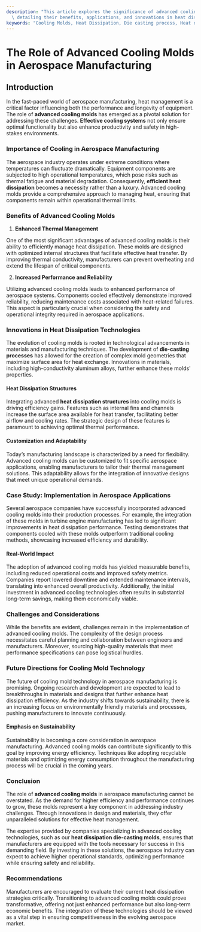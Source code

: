```yaml
---
description: "This article explores the significance of advanced cooling molds in aerospace manufacturing,\
  \ detailing their benefits, applications, and innovations in heat dissipation technologies."
keywords: "Cooling Molds, Heat Dissipation, Die casting process, Heat dissipation efficiency"
---
```

# The Role of Advanced Cooling Molds in Aerospace Manufacturing

## Introduction

In the fast-paced world of aerospace manufacturing, heat management is a critical factor influencing both the performance and longevity of equipment. The role of **advanced cooling molds** has emerged as a pivotal solution for addressing these challenges. **Effective cooling systems** not only ensure optimal functionality but also enhance productivity and safety in high-stakes environments.

### Importance of Cooling in Aerospace Manufacturing

The aerospace industry operates under extreme conditions where temperatures can fluctuate dramatically. Equipment components are subjected to high operational temperatures, which pose risks such as thermal fatigue and material degradation. Consequently, **efficient heat dissipation** becomes a necessity rather than a luxury. Advanced cooling molds provide a comprehensive approach to managing heat, ensuring that components remain within operational thermal limits.

### Benefits of Advanced Cooling Molds 

1. **Enhanced Thermal Management**

One of the most significant advantages of advanced cooling molds is their ability to efficiently manage heat dissipation. These molds are designed with optimized internal structures that facilitate effective heat transfer. By improving thermal conductivity, manufacturers can prevent overheating and extend the lifespan of critical components. 

2. **Increased Performance and Reliability** 

Utilizing advanced cooling molds leads to enhanced performance of aerospace systems. Components cooled effectively demonstrate improved reliability, reducing maintenance costs associated with heat-related failures. This aspect is particularly crucial when considering the safety and operational integrity required in aerospace applications.

### Innovations in Heat Dissipation Technologies

The evolution of cooling molds is rooted in technological advancements in materials and manufacturing techniques. The development of **die-casting processes** has allowed for the creation of complex mold geometries that maximize surface area for heat exchange. Innovations in materials, including high-conductivity aluminum alloys, further enhance these molds' properties.

#### Heat Dissipation Structures 

Integrating advanced **heat dissipation structures** into cooling molds is driving efficiency gains. Features such as internal fins and channels increase the surface area available for heat transfer, facilitating better airflow and cooling rates. The strategic design of these features is paramount to achieving optimal thermal performance.

#### Customization and Adaptability

Today’s manufacturing landscape is characterized by a need for flexibility. Advanced cooling molds can be customized to fit specific aerospace applications, enabling manufacturers to tailor their thermal management solutions. This adaptability allows for the integration of innovative designs that meet unique operational demands.

### Case Study: Implementation in Aerospace Applications

Several aerospace companies have successfully incorporated advanced cooling molds into their production processes. For example, the integration of these molds in turbine engine manufacturing has led to significant improvements in heat dissipation performance. Testing demonstrates that components cooled with these molds outperform traditional cooling methods, showcasing increased efficiency and durability.

#### Real-World Impact

The adoption of advanced cooling molds has yielded measurable benefits, including reduced operational costs and improved safety metrics. Companies report lowered downtime and extended maintenance intervals, translating into enhanced overall productivity. Additionally, the initial investment in advanced cooling technologies often results in substantial long-term savings, making them economically viable.

### Challenges and Considerations

While the benefits are evident, challenges remain in the implementation of advanced cooling molds. The complexity of the design process necessitates careful planning and collaboration between engineers and manufacturers. Moreover, sourcing high-quality materials that meet performance specifications can pose logistical hurdles.

### Future Directions for Cooling Mold Technology

The future of cooling mold technology in aerospace manufacturing is promising. Ongoing research and development are expected to lead to breakthroughs in materials and designs that further enhance heat dissipation efficiency. As the industry shifts towards sustainability, there is an increasing focus on environmentally friendly materials and processes, pushing manufacturers to innovate continuously.

#### Emphasis on Sustainability

Sustainability is becoming a core consideration in aerospace manufacturing. Advanced cooling molds can contribute significantly to this goal by improving energy efficiency. Techniques like adopting recyclable materials and optimizing energy consumption throughout the manufacturing process will be crucial in the coming years.

### Conclusion

The role of **advanced cooling molds** in aerospace manufacturing cannot be overstated. As the demand for higher efficiency and performance continues to grow, these molds represent a key component in addressing industry challenges. Through innovations in design and materials, they offer unparalleled solutions for effective heat management. 

The expertise provided by companies specializing in advanced cooling technologies, such as our **heat dissipation die-casting molds**, ensures that manufacturers are equipped with the tools necessary for success in this demanding field. By investing in these solutions, the aerospace industry can expect to achieve higher operational standards, optimizing performance while ensuring safety and reliability. 

### Recommendations 

Manufacturers are encouraged to evaluate their current heat dissipation strategies critically. Transitioning to advanced cooling molds could prove transformative, offering not just enhanced performance but also long-term economic benefits. The integration of these technologies should be viewed as a vital step in ensuring competitiveness in the evolving aerospace market.
